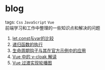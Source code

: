 # blog
tags: `Css` `JavaScript` `Vue`  
前端学习和工作中整理的一些知识点和解决的问题

1. [let,const与var的比较](https://github.com/koucxz/blog/issues/1)
2. [递归函数的执行](https://github.com/koucxz/blog/issues/2)
3. [生命周期钩子与其在官方示例中的应用](https://github.com/koucxz/blog/issues/3)
4. [Vue 中的 v-cloak 解读](https://github.com/koucxz/blog/issues/4)
5. [Vue 过渡实现轮播图](https://github.com/koucxz/blog/issues/5)
